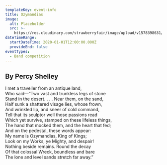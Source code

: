 ```yaml
---
templateKey: event-info
title: Ozymandias
image:
  alt: Placeholder
  src: >-
    https://res.cloudinary.com/strawberryfair/image/upload/v1578398631/Events/ozymandias_rielvp.jpg
dateTimeRange:
  startDateTime: 2020-01-01T12:00:00.000Z
  provideEnd: false
eventTypes:
  - Band competition
---
```

## By Percy Shelley

I met a traveller from an antique land,  
Who said—“Two vast and trunkless legs of stone  
Stand in the desert. . . . Near them, on the sand,  
Half sunk a shattered visage lies, whose frown,  
And wrinkled lip, and sneer of cold command,  
Tell that its sculptor well those passions read  
Which yet survive, stamped on these lifeless things,  
The hand that mocked them, and the heart that fed;  
And on the pedestal, these words appear:  
My name is Ozymandias, King of Kings;  
Look on my Works, ye Mighty, and despair!  
Nothing beside remains. Round the decay  
Of that colossal Wreck, boundless and bare  
The lone and level sands stretch far away.”
